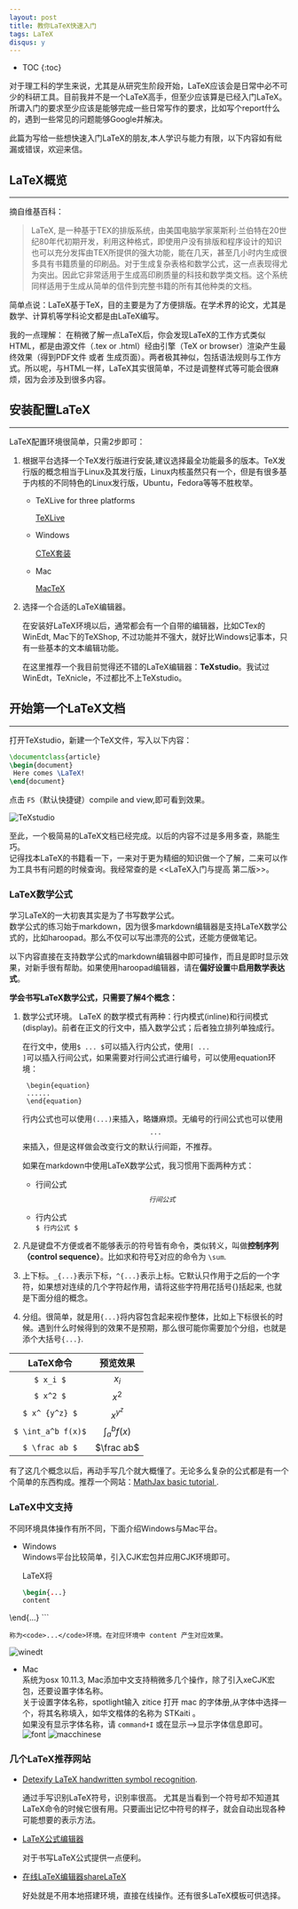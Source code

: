 ```yaml
---
layout: post
title: 教你LaTeX快速入门
tags: LaTeX
disqus: y
---
```


* TOC
{:toc}

对于理工科的学生来说，尤其是从研究生阶段开始，LaTeX应该会是日常中必不可少的科研工具。目前我并不是一个LaTeX高手，但至少应该算是已经入门LaTeX。所谓入门的要求至少应该是能够完成一些日常写作的要求，比如写个report什么的，遇到一些常见的问题能够Google并解决。

此篇为写给一些想快速入门LaTeX的朋友,本人学识与能力有限，以下内容如有纰漏或错误，欢迎来信。

## LaTeX概览
---

摘自维基百科：  

>LaTeX, 是一种基于TEX的排版系统，由美国电脑学家莱斯利·兰伯特在20世纪80年代初期开发，利用这种格式，即使用户没有排版和程序设计的知识也可以充分发挥由TEX所提供的强大功能，能在几天，甚至几小时内生成很多具有书籍质量的印刷品。对于生成复杂表格和数学公式，这一点表现得尤为突出。因此它非常适用于生成高印刷质量的科技和数学类文档。这个系统同样适用于生成从简单的信件到完整书籍的所有其他种类的文档。

简单点说：LaTeX基于TeX，目的主要是为了方便排版。在学术界的论文，尤其是数学、计算机等学科论文都是由LaTeX编写。

我的一点理解：
在稍微了解一点LaTeX后，你会发现LaTeX的工作方式类似HTML，都是由源文件（.tex or .html）经由引擎（TeX or browser）渲染产生最终效果（得到PDF文件 或者 生成页面）。两者极其神似，包括语法规则与工作方式。所以呢，与HTML一样，LaTeX其实很简单，不过是调整样式等可能会很麻烦，因为会涉及到很多内容。

## 安装配置LaTeX
---

LaTeX配置环境很简单，只需2步即可：

1. 根据平台选择一个TeX发行版进行安装,建议选择最全功能最多的版本。TeX发行版的概念相当于Linux及其发行版，Linux内核虽然只有一个，但是有很多基于内核的不同特色的Linux发行版，Ubuntu，Fedora等等不胜枚举。

    - TeXLive for three platforms
    
        [TeXLive](https://www.tug.org/texlive/)
    - Windows
    
        [CTeX套装](http://www.ctex.org/CTeXDownload)
    - Mac
    
        [MacTeX](http://tug.org/mactex/)

2. 选择一个合适的LaTeX编辑器。

	在安装好LaTeX环境以后，通常都会有一个自带的编辑器，比如CTex的WinEdt, Mac下的TeXShop, 不过功能并不强大，就好比Windows记事本，只有一些基本的文本编辑功能。
	
	在这里推荐一个我目前觉得还不错的LaTeX编辑器：**TeXstudio**。我试过WinEdt，TeXnicle，不过都比不上TeXstudio。

## 开始第一个LaTeX文档
---

打开TeXstudio，新建一个TeX文件，写入以下内容：

``` tex
\documentclass{article}
\begin{document}
 Here comes \LaTeX!
\end{document}
```

点击 <code>F5</code>（默认快捷键）compile and view,即可看到效果。

![TeXstudio](/images/blog/2016/01-30/screen.png)

至此，一个极简易的LaTeX文档已经完成。以后的内容不过是多用多查，熟能生巧。  
记得找本LaTeX的书籍看一下，一来对于更为精细的知识做一个了解，二来可以作为工具书有问题的时候查询。我经常查的是 <<LaTeX入门与提高 第二版>>。

### LaTeX数学公式

学习LaTeX的一大初衷其实是为了书写数学公式。  
数学公式的练习始于markdown，因为很多markdown编辑器是支持LaTeX数学公式的，比如haroopad。那么不仅可以写出漂亮的公式，还能方便做笔记。

以下内容直接在支持数学公式的markdown编辑器中即可操作，而且是即时显示效果，对新手很有帮助。如果使用haroopad编辑器，请在**偏好设置**中**启用数学表达式**。

**学会书写LaTeX数学公式，只需要了解4个概念：**

1. 数学公式环境。
   LaTeX 的数学模式有两种：行内模式(inline)和行间模式(display)。前者在正文的行文中，插入数学公式；后者独立排列单独成行。

    在行文中，使用<code>$ ... $</code>可以插入行内公式，使用<code>\[ ... \]</code>可以插入行间公式，如果需要对行间公式进行编号，可以使用equation环境：

    ``` 
     \begin{equation}
     ......
     \end{equation}
    ```
    
    行内公式也可以使用<code>\(...\)</code>来插入，略嫌麻烦。无编号的行间公式也可以使用<code>$$ ... $$</code>来插入，但是这样做会改变行文的默认行间距，不推荐。

    如果在markdown中使用LaTeX数学公式，我习惯用下面两种方式：
	    
	  - 行间公式  
	      <code>$$ 行间公式 $$</code>
	    
	  - 行内公式  
	      <code>$ 行内公式 $</code>

2. 凡是键盘不方便或者不能够表示的符号皆有命令，类似转义，叫做**控制序列（control sequence）**。比如求和符号$\sum$对应的命令为 <code>\sum</code>.

3. 上下标。<code>_{...}</code>表示下标，<code>^{...}</code>表示上标。它默认只作用于之后的一个字符，如果想对连续的几个字符起作用，请将这些字符用花括号{}括起来, 也就是下面分组的概念。

4. 分组。很简单，就是用<code>{...}</code>将内容包含起来视作整体，比如上下标很长的时候。遇到什么时候得到的效果不是预期，那么很可能你需要加个分组，也就是添个大括号<code>{...}</code>.

| LaTeX命令 | 预览效果 |
|:--------:|:--------:|
|<code>$ x_i $</code>      |  $x_i$      |
|<code>$ x^2 $</code>|$x^2$|
|<code>$ x^ {y^z} $</code>|$x^{y^z}$|
|<code>$ \int_a^b f(x)$</code>|$\int_a^bf(x)$|
|<code>$ \frac ab $</code>|$\frac ab$|

有了这几个概念以后，再动手写几个就大概懂了。无论多么复杂的公式都是有一个个简单的东西构成。推荐一个网站：[MathJax basic tutorial ](http://meta.math.stackexchange.com/questions/5020/mathjax-basic-tutorial-and-quick-reference).

### LaTeX中文支持

不同环境具体操作有所不同，下面介绍Windows与Mac平台。

- Windows  
Windows平台比较简单，引入CJK宏包并应用CJK环境即可。    

    LaTeX将 

    ``` tex
    \begin{...}
    content
\end{...}
    ```

    称为<code>...</code>环境。在对应环境中 content 产生对应效果。
![winedt](/images/blog/2016/01-30/winedt.png)

- Mac  
系统为osx 10.11.3, Mac添加中文支持稍微多几个操作，除了引入xeCJK宏包，还要设置字体名称。  
关于设置字体名称，spotlight输入 zitice 打开 mac 的字体册,从字体中选择一个，将其名称填入，如华文楷体的名称为 STKaiti 。  
如果没有显示字体名称，请 <code>command+I</code> 或在显示-->显示字体信息即可。
![font](/images/blog/2016/01-30/font.png)
![macchinese](/images/blog/2016/01-30/MacChinese.png)

### 几个LaTeX推荐网站

- [Detexify LaTeX handwritten symbol recognition](http://detexify.kirelabs.org/classify.html).

	通过手写识别LaTeX符号，识别率很高。
	尤其是当看到一个符号却不知道其LaTeX命令的时候它很有用。只要画出记忆中符号的样子，就会自动出现各种可能想要的表示方法。
    
- [LaTeX公式编辑器](http://zh.numberempire.com/texequationeditor/equationeditor.php)

	对于书写LaTeX公式提供一点便利。
	
- [在线LaTeX编辑器shareLaTeX](https://cn.sharelatex.com/)

  好处就是不用本地搭建环境，直接在线操作。还有很多LaTeX模板可供选择。

